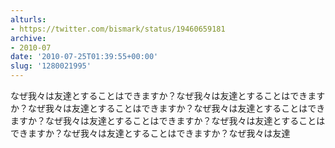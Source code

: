 ```yaml
---
alturls:
- https://twitter.com/bismark/status/19460659181
archive:
- 2010-07
date: '2010-07-25T01:39:55+00:00'
slug: '1280021995'
---
```


なぜ我々は友達とすることはできますか？なぜ我々は友達とすることはできますか？なぜ我々は友達とすることはできますか？なぜ我々は友達とすることはできますか？なぜ我々は友達とすることはできますか？なぜ我々は友達とすることはできますか？なぜ我々は友達とすることはできますか？なぜ我々は友達

